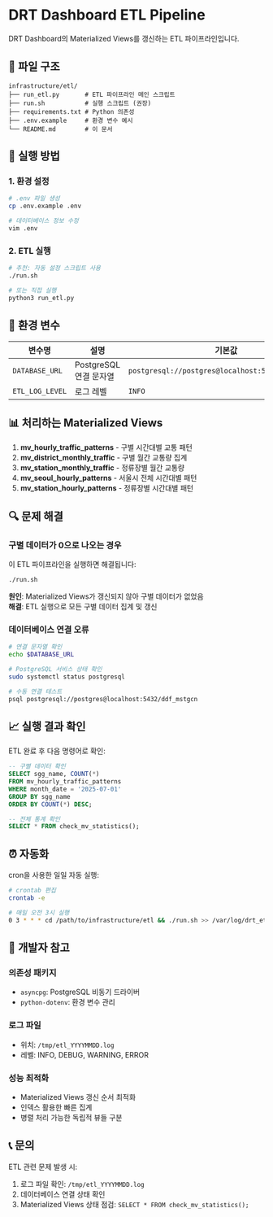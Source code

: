 # DRT Dashboard ETL Pipeline

DRT Dashboard의 Materialized Views를 갱신하는 ETL 파이프라인입니다.

## 📁 파일 구조

```
infrastructure/etl/
├── run_etl.py       # ETL 파이프라인 메인 스크립트
├── run.sh           # 실행 스크립트 (권장)
├── requirements.txt # Python 의존성
├── .env.example     # 환경 변수 예시
└── README.md        # 이 문서
```

## 🚀 실행 방법

### 1. 환경 설정

```bash
# .env 파일 생성
cp .env.example .env

# 데이터베이스 정보 수정
vim .env
```

### 2. ETL 실행

```bash
# 추천: 자동 설정 스크립트 사용
./run.sh

# 또는 직접 실행
python3 run_etl.py
```

## 🔧 환경 변수

| 변수명 | 설명 | 기본값 |
|--------|------|--------|
| `DATABASE_URL` | PostgreSQL 연결 문자열 | `postgresql://postgres@localhost:5432/ddf_mstgcn` |
| `ETL_LOG_LEVEL` | 로그 레벨 | `INFO` |

## 📊 처리하는 Materialized Views

1. **mv_hourly_traffic_patterns** - 구별 시간대별 교통 패턴
2. **mv_district_monthly_traffic** - 구별 월간 교통량 집계
3. **mv_station_monthly_traffic** - 정류장별 월간 교통량
4. **mv_seoul_hourly_patterns** - 서울시 전체 시간대별 패턴
5. **mv_station_hourly_patterns** - 정류장별 시간대별 패턴

## 🔍 문제 해결

### 구별 데이터가 0으로 나오는 경우

이 ETL 파이프라인을 실행하면 해결됩니다:

```bash
./run.sh
```

**원인**: Materialized Views가 갱신되지 않아 구별 데이터가 없었음  
**해결**: ETL 실행으로 모든 구별 데이터 집계 및 갱신

### 데이터베이스 연결 오류

```bash
# 연결 문자열 확인
echo $DATABASE_URL

# PostgreSQL 서비스 상태 확인
sudo systemctl status postgresql

# 수동 연결 테스트
psql postgresql://postgres@localhost:5432/ddf_mstgcn
```

## 📈 실행 결과 확인

ETL 완료 후 다음 명령어로 확인:

```sql
-- 구별 데이터 확인
SELECT sgg_name, COUNT(*) 
FROM mv_hourly_traffic_patterns 
WHERE month_date = '2025-07-01' 
GROUP BY sgg_name 
ORDER BY COUNT(*) DESC;

-- 전체 통계 확인
SELECT * FROM check_mv_statistics();
```

## ⏰ 자동화

cron을 사용한 일일 자동 실행:

```bash
# crontab 편집
crontab -e

# 매일 오전 3시 실행
0 3 * * * cd /path/to/infrastructure/etl && ./run.sh >> /var/log/drt_etl.log 2>&1
```

## 🔧 개발자 참고

### 의존성 패키지

- `asyncpg`: PostgreSQL 비동기 드라이버
- `python-dotenv`: 환경 변수 관리

### 로그 파일

- 위치: `/tmp/etl_YYYYMMDD.log`
- 레벨: INFO, DEBUG, WARNING, ERROR

### 성능 최적화

- Materialized Views 갱신 순서 최적화
- 인덱스 활용한 빠른 집계
- 병렬 처리 가능한 독립적 뷰들 구분

## 📞 문의

ETL 관련 문제 발생 시:

1. 로그 파일 확인: `/tmp/etl_YYYYMMDD.log`
2. 데이터베이스 연결 상태 확인
3. Materialized Views 상태 점검: `SELECT * FROM check_mv_statistics();`